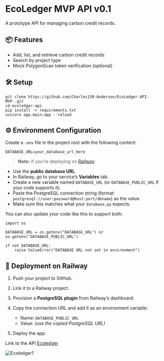 # EcoLedger MVP API v0.1

A prototype API for managing carbon credit records.

## 📦 Features

- Add, list, and retrieve carbon credit records
- Search by project type
- Mock PolygonScan token verification (optional)

## 🛠 Setup
```
git clone https://github.com/Charles130-Anderson/EcoLedger-API-MVP-.git
cd ecoledger-api
pip install -r requirements.txt
uvicorn app.main:app --reload
```

## ⚙️ Environment Configuration

Create a `.env` file in the project root with the following content:

```
DATABASE_URL=your_database_url_here
```

> **Note:** If you're deploying on [Railway](https://railway.app):

* Use the **public database URL**.
* In Railway, go to your service’s **Variables** tab.
* Create a new variable named `DATABASE_URL` (or `DATABASE_PUBLIC_URL` if your code supports it).
* Paste the PostgreSQL connection string (format: `postgresql://user:password@host:port/dbname`) as the value.
* Make sure this matches what your `database.py` expects.

You can also update your code like this to support both:

```
import os

DATABASE_URL = os.getenv("DATABASE_URL") or os.getenv("DATABASE_PUBLIC_URL")

if not DATABASE_URL:
    raise ValueError("DATABASE URL not set in environment")
```

## 🚀 Deployment on Railway

1. Push your project to GitHub.
2. Link it to a Railway project.
3. Provision a **PostgreSQL plugin** from Railway’s dashboard.
4. Copy the connection URL and add it as an environment variable:

   * Name: `DATABASE_PUBLIC_URL`
   * Value: *(use the copied PostgreSQL URL)*
5. Deploy the app.
   
Link to the API [Ecoledger](https://web-production-d2480.up.railway.app/docs)

![Ecoledger1](https://github.com/user-attachments/assets/dd3fc785-544b-42a0-bde4-3848157235fd)


